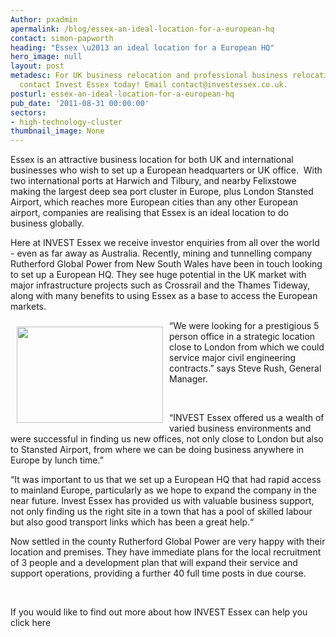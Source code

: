 ```yaml
---
Author: pxadmin
apermalink: /blog/essex-an-ideal-location-for-a-european-hq
contact: simon-papworth
heading: "Essex \u2013 an ideal location for a European HQ"
hero_image: null
layout: post
metadesc: For UK business relocation and professional business relocation services
  contact Invest Essex today! Email contact@investessex.co.uk.
posturl: essex-an-ideal-location-for-a-european-hq
pub_date: '2011-08-31 00:00:00'
sectors:
- high-technology-cluster
thumbnail_image: None
---
```


<p>Essex is an attractive business location for both UK and international businesses who wish to set up a European headquarters or UK office.  With two international ports at Harwich and Tilbury, and nearby Felixstowe making the largest deep sea port cluster in Europe, plus London Stansted Airport, which reaches more European cities than any other European airport, companies are realising that Essex is an ideal location to do business globally.</p><p>Here at INVEST Essex we receive investor enquiries from all over the world - even as far away as Australia. Recently, mining and tunnelling company Rutherford Global Power from New South Wales have been in touch looking to set up a European HQ. They see huge potential in the UK market with major infrastructure projects such as Crossrail and the Thames Tideway, along with many benefits to using Essex as a base to access the European markets.</p><p><img alt='' src='//clarity-strategies.github.io/ie-uploads/uploads/blog/Rutherfords_webimage2.jpeg' style='float:left; height:154px; margin:10px; width:234px'/></p><p>“We were looking for a prestigious 5 person office in a strategic location close to London from which we could service major civil engineering contracts.” says Steve Rush, General Manager.</p><p> </p><p>“INVEST Essex offered us a wealth of varied business environments and were successful in finding us new offices, not only close to London but also to Stansted Airport, from where we can be doing business anywhere in Europe by lunch time.”</p><p>“It was important to us that we set up a European HQ that had rapid access to mainland Europe, particularly as we hope to expand the company in the near future. Invest Essex has provided us with valuable business support, not only finding us the right site in a town that has a pool of skilled labour but also good transport links which has been a great help.“</p><p>Now settled in the county Rutherford Global Power are very happy with their location and premises. They have immediate plans for the local recruitment of 3 people and a development plan that will expand their service and support operations, providing a further 40 full time posts in due course.</p><p> </p><p>If you would like to find out more about how INVEST Essex can help you click here</p>